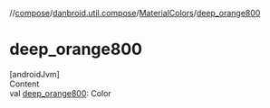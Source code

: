 //[compose](../../../index.md)/[danbroid.util.compose](../index.md)/[MaterialColors](index.md)/[deep_orange800](deep_orange800.md)



# deep_orange800  
[androidJvm]  
Content  
val [deep_orange800](deep_orange800.md): Color  



